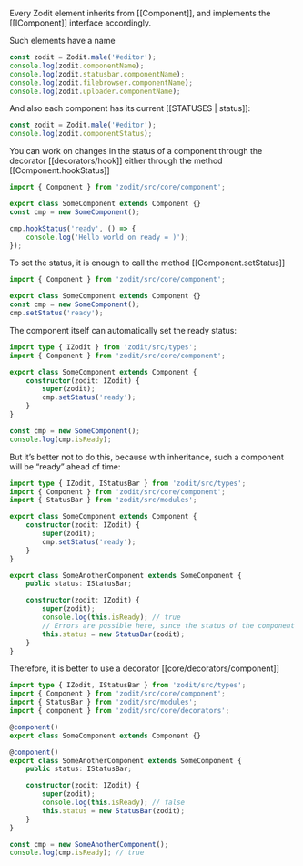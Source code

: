 Every Zodit element inherits from [[Component]], and implements the [[IComponent]] interface accordingly.

Such elements have a name

```js
const zodit = Zodit.male('#editor');
console.log(zodit.componentName);
console.log(zodit.statusbar.componentName);
console.log(zodit.filebrowser.componentName);
console.log(zodit.uploader.componentName);
```

And also each component has its current [[STATUSES | status]]:

```js
const zodit = Zodit.male('#editor');
console.log(zodit.componentStatus);
```

You can work on changes in the status of a component through the decorator [[decorators/hook]]
either through the method [[Component.hookStatus]]

```ts
import { Component } from 'zodit/src/core/component';

export class SomeComponent extends Component {}
const cmp = new SomeComponent();

cmp.hookStatus('ready', () => {
	console.log('Hello world on ready = )');
});
```

To set the status, it is enough to call the method [[Component.setStatus]]

```ts
import { Component } from 'zodit/src/core/component';

export class SomeComponent extends Component {}
const cmp = new SomeComponent();
cmp.setStatus('ready');
```

The component itself can automatically set the ready status:

```ts
import type { IZodit } from 'zodit/src/types';
import { Component } from 'zodit/src/core/component';

export class SomeComponent extends Component {
	constructor(zodit: IZodit) {
		super(zodit);
		cmp.setStatus('ready');
	}
}

const cmp = new SomeComponent();
console.log(cmp.isReady);
```

But it’s better not to do this, because with inheritance, such a component will be “ready” ahead of time:

```ts
import type { IZodit, IStatusBar } from 'zodit/src/types';
import { Component } from 'zodit/src/core/component';
import { StatusBar } from 'zodit/src/modules';

export class SomeComponent extends Component {
	constructor(zodit: IZodit) {
		super(zodit);
		cmp.setStatus('ready');
	}
}

export class SomeAnotherComponent extends SomeComponent {
	public status: IStatusBar;

	constructor(zodit: IZodit) {
		super(zodit);
		console.log(this.isReady); // true
		// Errors are possible here, since the status of the component is already 'ready' but you have not yet initialized its fields
		this.status = new StatusBar(zodit);
	}
}
```

Therefore, it is better to use a decorator [[core/decorators/component]]

```ts
import type { IZodit, IStatusBar } from 'zodit/src/types';
import { Component } from 'zodit/src/core/component';
import { StatusBar } from 'zodit/src/modules';
import { component } from 'zodit/src/core/decorators';

@component()
export class SomeComponent extends Component {}

@component()
export class SomeAnotherComponent extends SomeComponent {
	public status: IStatusBar;

	constructor(zodit: IZodit) {
		super(zodit);
		console.log(this.isReady); // false
		this.status = new StatusBar(zodit);
	}
}

const cmp = new SomeAnotherComponent();
console.log(cmp.isReady); // true
```
